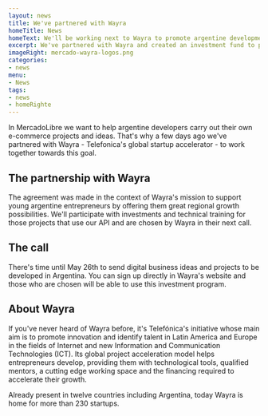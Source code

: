 ```yaml
---
layout: news
title: We've partnered with Wayra
homeTitle: News
homeText: We'll be working next to Wayra to promote argentine development projects that use our API. You've got time until May 26th to sign up and send your ideas!
excerpt: We've partnered with Wayra and created an investment fund to promote argentine technological ventures that use our API.
imageRight: mercado-wayra-logos.png
categories: 
- news
menu: 
- News
tags: 
- news
- homeRighte
---
```



In MercadoLibre we want to help argentine developers carry out their own e-commerce projects and ideas. That's why a few days ago we've partnered with Wayra - Telefonica's global startup accelerator - to work together towards this goal.

## The partnership with Wayra

The agreement was made in the context of Wayra's mission to support young argentine entrepreneurs by offering them great regional growth possibilities.
We'll participate with investments and technical training for those projects that use our API and are chosen by Wayra in their next call.

## The call

There's time until May 26th to send digital business ideas and projects to be developed in Argentina. You can sign up directly in Wayra's website and those who are chosen will be able to use this investment program.

## About Wayra

If you've never heard of Wayra before, it's Telefónica's initiative whose main aim is to promote innovation and identify talent in Latin America and Europe in the fields of Internet and new Information and Communication Technologies (ICT). Its global project acceleration model helps entrepreneurs develop, providing them with technological tools, qualified mentors, a cutting edge working space and the financing required to accelerate their growth.

Already present in twelve countries including Argentina, today Wayra is home for more than 230 startups.
